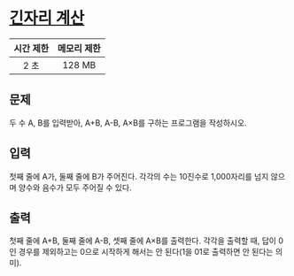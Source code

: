 # [긴자리 계산](https://www.acmicpc.net/problem/2338)

| 시간 제한 | 메모리 제한 |
| :-------: | :---------: |
| 2 초      | 128 MB      |

## 문제

두 수 A, B를 입력받아, A+B, A-B, A×B를 구하는 프로그램을 작성하시오.


## 입력

첫째 줄에 A가, 둘째 줄에 B가 주어진다. 각각의 수는 10진수로 1,000자리를 넘지 않으며 양수와 음수가 모두 주어질 수 있다.


## 출력

첫째 줄에 A+B, 둘째 줄에 A-B, 셋째 줄에 A×B를 출력한다. 각각을 출력할 때, 답이 0인 경우를 제외하고는 0으로 시작하게 해서는 안 된다(1을 01로 출력하면 안 된다는 의미).

